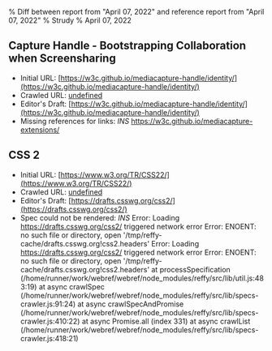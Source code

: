 % Diff between report from "April 07, 2022" and reference report from "April 07, 2022"
% Strudy
% April 07, 2022

## Capture Handle - Bootstrapping Collaboration when Screensharing

- Initial URL: [https://w3c.github.io/mediacapture-handle/identity/](https://w3c.github.io/mediacapture-handle/identity/)
- Crawled URL: [undefined](undefined)
- Editor's Draft: [https://w3c.github.io/mediacapture-handle/identity/](https://w3c.github.io/mediacapture-handle/identity/)
- Missing references for links: *INS* https://w3c.github.io/mediacapture-extensions/


## CSS 2

- Initial URL: [https://www.w3.org/TR/CSS22/](https://www.w3.org/TR/CSS22/)
- Crawled URL: [undefined](undefined)
- Editor's Draft: [https://drafts.csswg.org/css2/](https://drafts.csswg.org/css2/)
- Spec could not be rendered: *INS* Error: Loading https://drafts.csswg.org/css2/ triggered network error Error: ENOENT: no such file or directory, open '/tmp/reffy-cache/drafts.csswg.org!css2.headers' Error: Loading https://drafts.csswg.org/css2/ triggered network error Error: ENOENT: no such file or directory, open '/tmp/reffy-cache/drafts.csswg.org!css2.headers'
    at processSpecification (/home/runner/work/webref/webref/node_modules/reffy/src/lib/util.js:483:19)
    at async crawlSpec (/home/runner/work/webref/webref/node_modules/reffy/src/lib/specs-crawler.js:91:24)
    at async crawlSpecAndPromise (/home/runner/work/webref/webref/node_modules/reffy/src/lib/specs-crawler.js:410:22)
    at async Promise.all (index 331)
    at async crawlList (/home/runner/work/webref/webref/node_modules/reffy/src/lib/specs-crawler.js:418:21)




